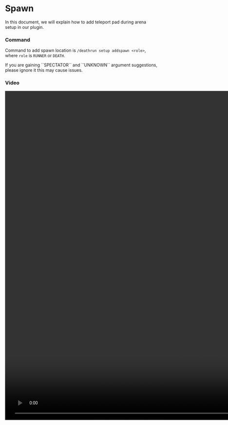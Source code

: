 # Spawn
In this document, we will explain how to add teleport pad during arena setup in our plugin.

### Command
Command to add spawn location is ``/deathrun setup addspawn <role>``, where ``role`` is ``RUNNER`` or ``DEATH``.

<warning>
    <p>If you are gaining ``SPECTATOR`` and ``UNKNOWN`` argument suggestions, please ignore it this may cause issues.</p>
</warning>

### Video
<video src="https://cdn.mrstudios.pl/static/mrstudios/video/deathrun/dr_addspawn.mp4" width="1920" height="1080" preview-src="thumbnail.png" />